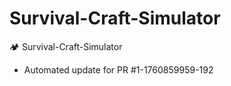 # Survival-Craft-Simulator
🏕️ Survival-Craft-Simulator


- Automated update for PR #1-1760859959-192